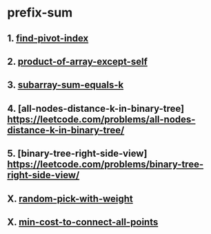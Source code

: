 # prefix-sum
## 1. [find-pivot-index](https://leetcode.com/problems/find-pivot-index/)
## 2. [product-of-array-except-self](https://leetcode.com/problems/product-of-array-except-self/)
## 3. [subarray-sum-equals-k](https://leetcode.com/problems/subarray-sum-equals-k/)
## 4. [all-nodes-distance-k-in-binary-tree] https://leetcode.com/problems/all-nodes-distance-k-in-binary-tree/
## 5. [binary-tree-right-side-view] https://leetcode.com/problems/binary-tree-right-side-view/

## X. [random-pick-with-weight](https://leetcode.com/problems/random-pick-with-weight/)
## X. [min-cost-to-connect-all-points](https://leetcode.com/problems/min-cost-to-connect-all-points/)

